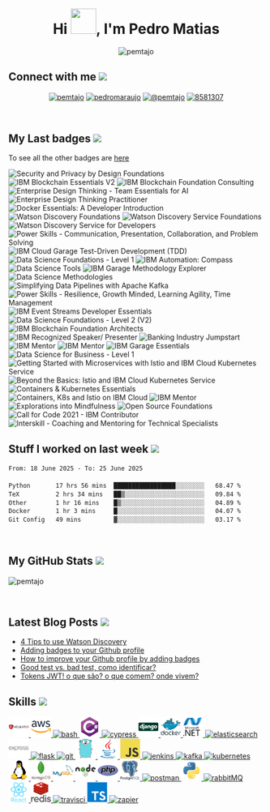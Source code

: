 <h1 align="center">Hi <img src = "https://raw.githubusercontent.com/MartinHeinz/MartinHeinz/master/wave.gif" width="50" height="50">, I'm Pedro Matias</h1>

<p align="center"> <img src="https://komarev.com/ghpvc/?username=pemtajo" alt="pemtajo" /> </p>

<h2> Connect with me <img src='https://raw.githubusercontent.com/ShahriarShafin/ShahriarShafin/main/Assets/handshake.gif' width="100"> </h2>

<p align="center">
<a href="https://dev.to/pemtajo" target="blank"><img align="center" src="https://cdn.jsdelivr.net/npm/simple-icons@3.0.1/icons/dev-dot-to.svg" alt="pemtajo" height="30" width="30" /></a>
<a href="https://linkedin.com/in/pedromaraujo" target="blank"><img align="center" src="https://cdn.jsdelivr.net/npm/simple-icons@3.0.1/icons/linkedin.svg" alt="pedromaraujo" height="30" width="30" /></a>
<a href="https://medium.com/@pemtajo" target="blank"><img align="center" src="https://cdn.jsdelivr.net/npm/simple-icons@3.0.1/icons/medium.svg" alt="@pemtajo" height="30" width="30" /></a>
<a href="https://stackoverflow.com/users/8581307" target="blank"><img align="center" src="https://cdn.jsdelivr.net/npm/simple-icons@3.0.1/icons/stackoverflow.svg" alt="8581307" height="30" width="30" /></a>
</p>

<br />

<h2> My Last badges <img src = "https://media.giphy.com/media/3orifgYbnsq43eFsdO/giphy.gif" width="50"> </h2>

To see all the other badges are [here](https://www.credly.com/users/pemtajo/badges)

<!--START_SECTION:badges-->
![Security and Privacy by Design Foundations](https://images.credly.com/size/80x80/images/a2dcfb34-cc2a-44fa-884a-c78b5be9f557/Security-and-Privacy-by-Design-Foundational.png "Security and Privacy by Design Foundations")
![IBM Blockchain Essentials V2](https://images.credly.com/size/80x80/images/2f9eee24-6834-4595-b2b6-e8e585190a0d/IBM-Blockchain-Essentials-V2.png "IBM Blockchain Essentials V2")
![IBM Blockchain Foundation Consulting](https://images.credly.com/size/80x80/images/0b831161-bca5-4118-97c5-df106a5f6515/IBM-Blockchain-Foundation-Consulting.png "IBM Blockchain Foundation Consulting")
![Enterprise Design Thinking - Team Essentials for AI](https://images.credly.com/size/80x80/images/09f644d1-eed2-4279-bc49-1e26cddc9d3d/Team_Essentials.png "Enterprise Design Thinking - Team Essentials for AI")
![Enterprise Design Thinking Practitioner](https://images.credly.com/size/80x80/images/bc08972c-3c7d-4b99-82a0-c94bcca36674/Badges_v8-07_Practitioner.png "Enterprise Design Thinking Practitioner")
![Docker Essentials: A Developer Introduction](https://images.credly.com/size/80x80/images/b0c5445a-72a2-46ce-a599-96147e210efb/blob "Docker Essentials: A Developer Introduction")
![Watson Discovery Foundations](https://images.credly.com/size/80x80/images/8c805fb7-b7e1-4b45-b933-7ee09385ea03/Watson_Academy_-_Discovery__-_Foundations.png "Watson Discovery Foundations")
![Watson Discovery Service Foundations](https://images.credly.com/size/80x80/images/edeaee50-64ff-42f0-a872-f4e2119ed463/Watson_Discovery_Service_-_Foundations.png "Watson Discovery Service Foundations")
![Watson Discovery Service for Developers](https://images.credly.com/size/80x80/images/01774ad1-fbff-4ddc-8b28-fd7953cb7ff6/Watson_Discovery_Service_-_Developers.png "Watson Discovery Service for Developers")
![Power Skills - Communication, Presentation, Collaboration, and Problem Solving](https://images.credly.com/size/80x80/images/8c309b9b-79d0-467f-a966-765b28c2aa50/image.png "Power Skills - Communication, Presentation, Collaboration, and Problem Solving")
![IBM Cloud Garage Test-Driven Development (TDD)](https://images.credly.com/size/80x80/images/71ea5682-2233-434c-a2c5-dd3f7fb8d5e9/Garage_Method_-_Test_driven_Development_V1_-__Final.png "IBM Cloud Garage Test-Driven Development (TDD)")
![Data Science Foundations - Level 1](https://images.credly.com/size/80x80/images/5950e6bd-1d0b-40f0-9313-4b2fa36622ce/blob "Data Science Foundations - Level 1")
![IBM Automation: Compass](https://images.credly.com/size/80x80/images/34d550f8-8478-4b71-b7ab-91dd3642932e/image.png "IBM Automation: Compass")
![Data Science Tools](https://images.credly.com/size/80x80/images/aa8b8df6-98d7-4bf5-9546-dd4c1103d718/blob "Data Science Tools")
![IBM Garage Methodology Explorer](https://images.credly.com/size/80x80/images/638d3298-73ef-4821-9686-8c65f75bb4e6/IBM_Garage_Methodology_Explorer.png "IBM Garage Methodology Explorer")
![Data Science Methodologies](https://images.credly.com/size/80x80/images/3e42e90a-da56-4680-9f9b-140e8a1dd6d4/blob "Data Science Methodologies")
![Simplifying Data Pipelines with Apache Kafka](https://images.credly.com/size/80x80/images/e326783e-e92d-41a6-b2e6-1eb5bc91b7ad/blob "Simplifying Data Pipelines with Apache Kafka")
![Power Skills - Resilience, Growth Minded, Learning Agility, Time Management](https://images.credly.com/size/80x80/images/953dbff8-c1fc-4dd8-a634-bbe0c15e60a7/image.png "Power Skills - Resilience, Growth Minded, Learning Agility, Time Management")
![IBM Event Streams Developer Essentials](https://images.credly.com/size/80x80/images/5b87a0f8-bb4e-4fe9-adbd-7fd6145398df/image.png "IBM Event Streams Developer Essentials")
![Data Science Foundations - Level 2 (V2)](https://images.credly.com/size/80x80/images/2fde0bfe-ca31-4e31-860b-a109eeb86c05/blob "Data Science Foundations - Level 2 (V2)")
![IBM Blockchain Foundation Architects](https://images.credly.com/size/80x80/images/65a41da4-05d0-4b64-9065-e99f52571020/IBM-Blockchain-Foundation-Architect.png "IBM Blockchain Foundation Architects")
![IBM Recognized Speaker/ Presenter](https://images.credly.com/size/80x80/images/aad8d8bc-1cdf-4e79-b1e0-1595aeab251b/Speaker-presenter.png "IBM Recognized Speaker/ Presenter")
![Banking Industry Jumpstart](https://images.credly.com/size/80x80/images/cb5180ef-bdd3-4c15-a632-b2d8388c221d/Banking-Industry-Jumpstart.png "Banking Industry Jumpstart")
![IBM Mentor](https://images.credly.com/size/80x80/images/cef56b02-49c4-43c8-9913-733569bd39cc/IBM-Mentor__282_29.png "IBM Mentor")
![IBM Mentor](https://images.credly.com/size/80x80/images/cef56b02-49c4-43c8-9913-733569bd39cc/IBM-Mentor__282_29.png "IBM Mentor")
![IBM Garage Essentials](https://images.credly.com/size/80x80/images/fb718a87-6d0d-4a6d-8068-677f1bec78f2/IBM_Garage_Essentials.png "IBM Garage Essentials")
![Data Science for Business - Level 1](https://images.credly.com/size/80x80/images/547b89ab-8749-4dfa-8ace-edf4fc6af3be/blob "Data Science for Business - Level 1")
![Getting Started with Microservices with Istio and IBM Cloud Kubernetes Service](https://images.credly.com/size/80x80/images/adcbf36e-8fb6-433c-91d9-10f01eca10ce/blob "Getting Started with Microservices with Istio and IBM Cloud Kubernetes Service")
![Beyond the Basics: Istio and IBM Cloud Kubernetes Service](https://images.credly.com/size/80x80/images/1cbf0444-1752-4ac8-b43c-3389004bec2a/blob "Beyond the Basics: Istio and IBM Cloud Kubernetes Service")
![Containers & Kubernetes Essentials](https://images.credly.com/size/80x80/images/82966826-6630-4768-80d4-6028b3fab414/image.png "Containers & Kubernetes Essentials")
![Containers, K8s and Istio on IBM Cloud](https://images.credly.com/size/80x80/images/8597c132-e756-421a-8640-b84b30f1f2ac/blob "Containers, K8s and Istio on IBM Cloud")
![IBM Mentor](https://images.credly.com/size/80x80/images/cef56b02-49c4-43c8-9913-733569bd39cc/IBM-Mentor__282_29.png "IBM Mentor")
![Explorations into Mindfulness](https://images.credly.com/size/80x80/images/6599523a-e811-4775-b037-c4c1417b0b4e/Explorations_into_Mindfulness.png "Explorations into Mindfulness")
![Open Source Foundations](https://images.credly.com/size/80x80/images/dd2eca53-5605-42f1-b1c5-0f1f5aba6925/blob "Open Source Foundations")
![Call for Code 2021 - IBM Contributor](https://images.credly.com/size/80x80/images/9ed3a9b0-4b18-47d0-849a-9992acab022a/Call-for-code-2021.png "Call for Code 2021 - IBM Contributor")
![Interskill - Coaching and Mentoring for Technical Specialists](https://images.credly.com/size/80x80/images/ffb41af2-f5f5-4cf3-9b44-76f8f4c9a4e3/image.png "Interskill - Coaching and Mentoring for Technical Specialists")
<!--END_SECTION:badges-->

<h2> Stuff I worked on last week  <img src = "https://media1.giphy.com/media/JZ40cnfnN11KycrvMF/giphy.gif?cid=ecf05e47a0n3gi1bfqntqmob8g9aid1oyj2wr3ds3mg700bl&rid=giphy.gif" width="40"> </h2>


<!--START_SECTION:waka-->

```txt
From: 18 June 2025 - To: 25 June 2025

Python       17 hrs 56 mins  █████████████████░░░░░░░░   68.47 %
TeX          2 hrs 34 mins   ██▒░░░░░░░░░░░░░░░░░░░░░░   09.84 %
Other        1 hr 16 mins    █▒░░░░░░░░░░░░░░░░░░░░░░░   04.89 %
Docker       1 hr 3 mins     █░░░░░░░░░░░░░░░░░░░░░░░░   04.07 %
Git Config   49 mins         ▓░░░░░░░░░░░░░░░░░░░░░░░░   03.17 %
```

<!--END_SECTION:waka-->

<br />

<h2> My GitHub Stats <img src='https://media1.giphy.com/media/du3J3cXyzhj75IOgvA/giphy.gif?cid=ecf05e47x2g034i9pzwtzzsd3xgg2w9nr94t4tflbbgo3008&rid=giphy.gif' width="40"> </h2>

<p><img align="center" src="https://github-readme-streak-stats.herokuapp.com/?user=pemtajo&theme=dark" alt="pemtajo" /></p>

<br />

<h2> Latest Blog Posts <img src = "https://media.giphy.com/media/inlGp1wGqBog2cVw5y/giphy.gif" width="40"> </h2>

<!-- BLOG-POST-LIST:START -->
- [4 Tips to use Watson Discovery](https://pemtajo.medium.com/4-tips-to-use-watson-discovery-802f3c568315?source=rss-bb908bda42e------2)
- [Adding badges to your Github profile](https://dev.to/pemtajo/how-to-improve-your-github-profile-by-adding-badges-gib)
- [How to improve your Github profile by adding badges](https://pemtajo.medium.com/how-to-improve-your-github-profile-by-adding-badges-2c10363f4f9a?source=rss-bb908bda42e------2)
- [Good test vs. bad test, como identificar?](https://medium.com/devorando/good-test-bad-test-como-identificar-ffd1d43ca034?source=rss-bb908bda42e------2)
- [Tokens JWT! o que são? o que comem? onde vivem?](https://medium.com/devorando/tokens-jwt-o-que-s%C3%A3o-o-que-comem-onde-vivem-f4e85ad37876?source=rss-bb908bda42e------2)
<!-- BLOG-POST-LIST:END -->

<h2> Skills <img src = "https://media2.giphy.com/media/QssGEmpkyEOhBCb7e1/giphy.gif?cid=ecf05e47a0n3gi1bfqntqmob8g9aid1oyj2wr3ds3mg700bl&rid=giphy.gif" width="32"> </h2>

<p align="left"> <a href="https://angular.io" target="_blank"> <img src="https://raw.githubusercontent.com/devicons/devicon/master/icons/angularjs/angularjs-original-wordmark.svg" alt="angularjs" width="40" height="40"/> </a> <a href="https://aws.amazon.com" target="_blank"> <img src="https://raw.githubusercontent.com/devicons/devicon/master/icons/amazonwebservices/amazonwebservices-original-wordmark.svg" alt="aws" width="40" height="40"/> </a> <a href="https://www.gnu.org/software/bash/" target="_blank"> <img src="https://www.vectorlogo.zone/logos/gnu_bash/gnu_bash-icon.svg" alt="bash" width="40" height="40"/> </a> <a href="https://www.w3schools.com/cs/" target="_blank"> <img src="https://raw.githubusercontent.com/devicons/devicon/master/icons/csharp/csharp-original.svg" alt="csharp" width="40" height="40"/> </a> <a href="https://www.cypress.io" target="_blank"> <img src="https://raw.githubusercontent.com/simple-icons/simple-icons/6e46ec1fc23b60c8fd0d2f2ff46db82e16dbd75f/icons/cypress.svg" alt="cypress" width="40" height="40"/> </a> <a href="https://www.djangoproject.com/" target="_blank"> <img src="https://raw.githubusercontent.com/devicons/devicon/master/icons/django/django-original.svg" alt="django" width="40" height="40"/> </a> <a href="https://www.docker.com/" target="_blank"> <img src="https://raw.githubusercontent.com/devicons/devicon/master/icons/docker/docker-original-wordmark.svg" alt="docker" width="40" height="40"/> </a> <a href="https://dotnet.microsoft.com/" target="_blank"> <img src="https://raw.githubusercontent.com/devicons/devicon/master/icons/dot-net/dot-net-original-wordmark.svg" alt="dotnet" width="40" height="40"/> </a> <a href="https://www.elastic.co" target="_blank"> <img src="https://www.vectorlogo.zone/logos/elastic/elastic-icon.svg" alt="elasticsearch" width="40" height="40"/> </a> <a href="https://expressjs.com" target="_blank"> <img src="https://raw.githubusercontent.com/devicons/devicon/master/icons/express/express-original-wordmark.svg" alt="express" width="40" height="40"/> </a> <a href="https://flask.palletsprojects.com/" target="_blank"> <img src="https://www.vectorlogo.zone/logos/pocoo_flask/pocoo_flask-icon.svg" alt="flask" width="40" height="40"/> </a> <a href="https://git-scm.com/" target="_blank"> <img src="https://www.vectorlogo.zone/logos/git-scm/git-scm-icon.svg" alt="git" width="40" height="40"/> </a> <a href="https://golang.org" target="_blank"> <img src="https://raw.githubusercontent.com/devicons/devicon/master/icons/go/go-original.svg" alt="go" width="40" height="40"/> </a> <a href="https://www.java.com" target="_blank"> <img src="https://raw.githubusercontent.com/devicons/devicon/master/icons/java/java-original.svg" alt="java" width="40" height="40"/> </a> <a href="https://developer.mozilla.org/en-US/docs/Web/JavaScript" target="_blank"> <img src="https://raw.githubusercontent.com/devicons/devicon/master/icons/javascript/javascript-original.svg" alt="javascript" width="40" height="40"/> </a> <a href="https://www.jenkins.io" target="_blank"> <img src="https://www.vectorlogo.zone/logos/jenkins/jenkins-icon.svg" alt="jenkins" width="40" height="40"/> </a> <a href="https://kafka.apache.org/" target="_blank"> <img src="https://www.vectorlogo.zone/logos/apache_kafka/apache_kafka-icon.svg" alt="kafka" width="40" height="40"/> </a> <a href="https://kubernetes.io" target="_blank"> <img src="https://www.vectorlogo.zone/logos/kubernetes/kubernetes-icon.svg" alt="kubernetes" width="40" height="40"/> </a> <a href="https://www.linux.org/" target="_blank"> <img src="https://raw.githubusercontent.com/devicons/devicon/master/icons/linux/linux-original.svg" alt="linux" width="40" height="40"/> </a> <a href="https://www.mongodb.com/" target="_blank"> <img src="https://raw.githubusercontent.com/devicons/devicon/master/icons/mongodb/mongodb-original-wordmark.svg" alt="mongodb" width="40" height="40"/> </a> <a href="https://www.mysql.com/" target="_blank"> <img src="https://raw.githubusercontent.com/devicons/devicon/master/icons/mysql/mysql-original-wordmark.svg" alt="mysql" width="40" height="40"/> </a> <a href="https://nodejs.org" target="_blank"> <img src="https://raw.githubusercontent.com/devicons/devicon/master/icons/nodejs/nodejs-original-wordmark.svg" alt="nodejs" width="40" height="40"/> </a> <a href="https://www.php.net" target="_blank"> <img src="https://raw.githubusercontent.com/devicons/devicon/master/icons/php/php-original.svg" alt="php" width="40" height="40"/> </a> <a href="https://www.postgresql.org" target="_blank"> <img src="https://raw.githubusercontent.com/devicons/devicon/master/icons/postgresql/postgresql-original-wordmark.svg" alt="postgresql" width="40" height="40"/> </a> <a href="https://postman.com" target="_blank"> <img src="https://www.vectorlogo.zone/logos/getpostman/getpostman-icon.svg" alt="postman" width="40" height="40"/> </a> <a href="https://www.python.org" target="_blank"> <img src="https://raw.githubusercontent.com/devicons/devicon/master/icons/python/python-original.svg" alt="python" width="40" height="40"/> </a> <a href="https://www.rabbitmq.com" target="_blank"> <img src="https://www.vectorlogo.zone/logos/rabbitmq/rabbitmq-icon.svg" alt="rabbitMQ" width="40" height="40"/> </a> <a href="https://reactjs.org/" target="_blank"> <img src="https://raw.githubusercontent.com/devicons/devicon/master/icons/react/react-original-wordmark.svg" alt="react" width="40" height="40"/> </a> <a href="https://redis.io" target="_blank"> <img src="https://raw.githubusercontent.com/devicons/devicon/master/icons/redis/redis-original-wordmark.svg" alt="redis" width="40" height="40"/> </a> <a href="https://travis-ci.org" target="_blank"> <img src="https://www.vectorlogo.zone/logos/travis-ci/travis-ci-icon.svg" alt="travisci" width="40" height="40"/> </a> <a href="https://www.typescriptlang.org/" target="_blank"> <img src="https://raw.githubusercontent.com/devicons/devicon/master/icons/typescript/typescript-original.svg" alt="typescript" width="40" height="40"/> </a> <a href="https://zapier.com" target="_blank"> <img src="https://www.vectorlogo.zone/logos/zapier/zapier-icon.svg" alt="zapier" width="40" height="40"/> </a> </p>
